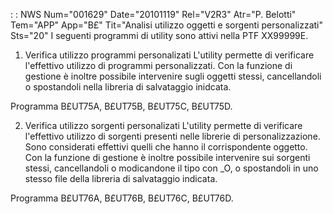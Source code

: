  :  : NWS Num="001629" Date="20101119" Rel="V2R3" Atr="P. Belotti" Tem="APP" App="B£" Tit="Analisi utilizzo oggetti e sorgenti personalizzati" Sts="20"
I seguenti programmi di utility sono attivi nella PTF XX99999E.

1) Verifica utilizzo programmi personalizati
L'utility permette di verificare l'effettivo utilizzo di programmi personalizzati.
Con la funzione di gestione è inoltre possibile intervenire sugli oggetti stessi, cancellandoli o spostandoli nella libreria di salvataggio inidcata.

Programma B£UT75A, B£UT75B, B£UT75C, B£UT75D.

2) Verifica utilizzo sorgenti personalizati
L'utility permette di verificare l'effettivo utilizzo di sorgenti presenti nelle librerie di personalizzazione. Sono considerati effettivi quelli che hanno il corrispondente oggetto.
Con la funzione di gestione è inoltre possibile intervenire sui sorgenti stessi, cancellandoli o modicandone il tipo con _O, o spostandoli in uno stesso file della libreria di salvataggio indicata.

Programma B£UT76A, B£UT76B, B£UT76C, B£UT76D.
